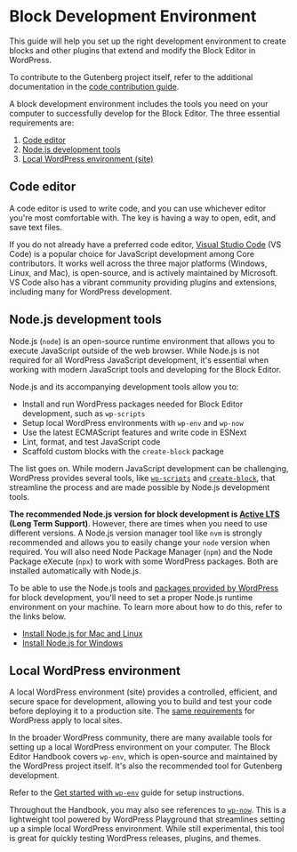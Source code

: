 # Block Development Environment

This guide will help you set up the right development environment to create blocks and other plugins that extend and modify the Block Editor in WordPress.

To contribute to the Gutenberg project itself, refer to the additional documentation in the [code contribution guide](/docs/contributors/code/getting-started-with-code-contribution.md).

A block development environment includes the tools you need on your computer to successfully develop for the Block Editor. The three essential requirements are:

1.  [Code editor](#code-editor)
2.  [Node.js development tools](#node-js-development-tools)
3.  [Local WordPress environment (site)](#local-wordpress-environment)

## Code editor

A code editor is used to write code, and you can use whichever editor you're most comfortable with. The key is having a way to open, edit, and save text files.

If you do not already have a preferred code editor, [Visual Studio Code](https://code.visualstudio.com/) (VS Code) is a popular choice for JavaScript development among Core contributors. It works well across the three major platforms (Windows, Linux, and Mac), is open-source, and is actively maintained by Microsoft. VS Code also has a vibrant community providing plugins and extensions, including many for WordPress development.

## Node.js development tools

Node.js (`node`) is an open-source runtime environment that allows you to execute JavaScript outside of the web browser. While Node.js is not required for all WordPress JavaScript development, it's essential when working with modern JavaScript tools and developing for the Block Editor.

Node.js and its accompanying development tools allow you to:

-   Install and run WordPress packages needed for Block Editor development, such as `wp-scripts`
-   Setup local WordPress environments with `wp-env` and `wp-now`
-   Use the latest ECMAScript features and write code in ESNext
-   Lint, format, and test JavaScript code
-   Scaffold custom blocks with the `create-block` package

The list goes on. While modern JavaScript development can be challenging, WordPress provides several tools, like [`wp-scripts`](/docs/getting-started/devenv/get-started-with-wp-scripts.md) and [`create-block`](/docs/getting-started/devenv/get-started-with-create-block.md), that streamline the process and are made possible by Node.js development tools.

**The recommended Node.js version for block development is [Active LTS](https://nodejs.dev/en/about/releases/) (Long Term Support)**. However, there are times when you need to use different versions. A Node.js version manager tool like `nvm` is strongly recommended and allows you to easily change your `node` version when required. You will also need Node Package Manager (`npm`) and the Node Package eXecute (`npx`) to work with some WordPress packages. Both are installed automatically with Node.js.

To be able to use the Node.js tools and [packages provided by WordPress](https://github.com/WordPress/gutenberg/tree/trunk/packages) for block development, you'll need to set a proper Node.js runtime environment on your machine. To learn more about how to do this, refer to the links below.

-   [Install Node.js for Mac and Linux](/docs/getting-started/devenv/nodejs-development-environment.md#node-js-installation-on-mac-and-linux-with-nvm)
-   [Install Node.js for Windows](/docs/getting-started/devenv/nodejs-development-environment.md#node-js-installation-on-windows-and-others)

## Local WordPress environment

A local WordPress environment (site) provides a controlled, efficient, and secure space for development, allowing you to build and test your code before deploying it to a production site. The [same requirements](https://en-gb.wordpress.org/about/requirements/) for WordPress apply to local sites.

In the broader WordPress community, there are many available tools for setting up a local WordPress environment on your computer. The Block Editor Handbook covers `wp-env`, which is open-source and maintained by the WordPress project itself. It's also the recommended tool for Gutenberg development. 

Refer to the [Get started with `wp-env`](/docs/getting-started/devenv/get-started-with-wp-env.md) guide for setup instructions.

<div class="callout callout-info">
    Throughout the Handbook, you may also see references to <code><a href="https://github.com/WordPress/playground-tools/tree/trunk/packages/wp-now">wp-now</a></code>. This is a lightweight tool powered by <a hre="https://developer.wordpress.org/playground/">WordPress Playground</a> that streamlines setting up a simple local WordPress environment. While still experimental, this tool is great for quickly testing WordPress releases, plugins, and themes. 
</div>
